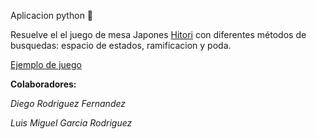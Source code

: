 Aplicacion python 🐍

Resuelve el el juego de mesa Japones [Hitori](https://es.wikipedia.org/wiki/Hitori) con diferentes métodos de busquedas: espacio de estados, ramificacion y poda.

[Ejemplo de juego](https://es.puzzle-hitori.com/)

**Colaboradores:**

*Diego Rodriguez Fernandez*

*Luis Miguel Garcia Rodriguez*
